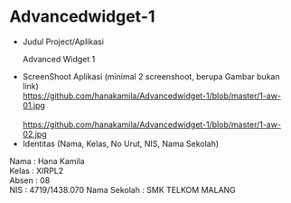 # Advancedwidget-1

* Judul Project/Aplikasi<br>
  <p> Advanced Widget 1 </p>
* ScreenShoot Aplikasi (minimal 2 screenshoot, berupa Gambar bukan link)<br>
https://github.com/hanakamila/Advancedwidget-1/blob/master/1-aw-01.jpg<br><br>
https://github.com/hanakamila/Advancedwidget-1/blob/master/1-aw-02.jpg
* Identitas (Nama, Kelas, No Urut, NIS, Nama Sekolah)
<p>
Nama  : Hana Kamila <br>
Kelas : XIRPL2<br>
Absen : 08<br>
NIS   : 4719/1438.070
Nama Sekolah  : SMK TELKOM MALANG
</p>
